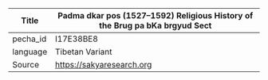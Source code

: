 |Title | Padma dkar pos (1527–1592) Religious History of the Brug pa bKa brgyud Sect 
| --- | --- 
|pecha_id | I17E38BE8
|language | Tibetan Variant
|Source | https://sakyaresearch.org
